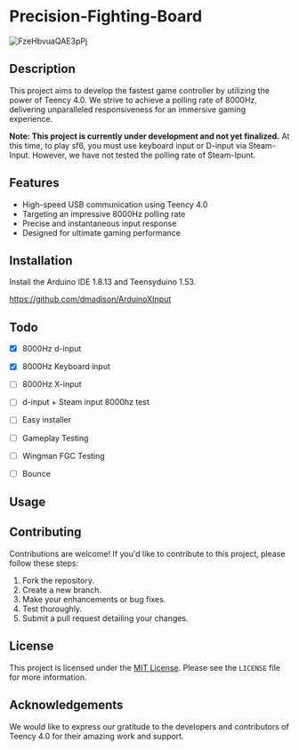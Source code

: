 # Precision-Fighting-Board
![FzeHbvuaQAE3pPj](https://github.com/ioridev/Precision-Fighting-Board/assets/41247249/afc0e35b-ca20-4fe8-9133-83550cd0358d)


## Description

This project aims to develop the fastest game controller by utilizing the power of Teency 4.0. We strive to achieve a polling rate of 8000Hz, delivering unparalleled responsiveness for an immersive gaming experience.

**Note: This project is currently under development and not yet finalized.**
At this time, to play sf6, you must use keyboard input or D-input via Steam-Input. However, we have not tested the polling rate of Steam-Ipunt.


## Features

- High-speed USB communication using Teency 4.0
- Targeting an impressive 8000Hz polling rate
- Precise and instantaneous input response
- Designed for ultimate gaming performance

## Installation
Install the Arduino IDE 1.8.13 and Teensyduino 1.53.

[https://github.com/dmadison/ArduinoXInput
](https://github.com/dmadison/ArduinoXInput_Teensy)

## Todo
- [x] 8000Hz d-input
- [x] 8000Hz Keyboard input
- [ ] 8000Hz X-input
- [ ] d-input + Steam input 8000hz test
- [ ] Easy installer
- [ ] Gameplay Testing
- [ ] Wingman FGC Testing
- [ ] Bounce


## Usage


## Contributing

Contributions are welcome! If you'd like to contribute to this project, please follow these steps:

1. Fork the repository.
2. Create a new branch.
3. Make your enhancements or bug fixes.
4. Test thoroughly.
5. Submit a pull request detailing your changes.

## License

This project is licensed under the [MIT License](https://opensource.org/licenses/MIT). Please see the `LICENSE` file for more information.

## Acknowledgements

We would like to express our gratitude to the developers and contributors of Teency 4.0 for their amazing work and support.


